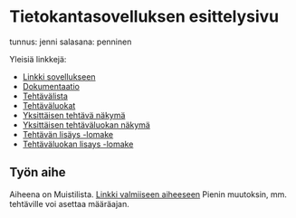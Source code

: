 ﻿# Tietokantasovelluksen esittelysivu

tunnus: jenni
salasana: penninen

Yleisiä linkkejä:

* [Linkki sovellukseen](https://jenninen.users.cs.helsinki.fi/tsoha)
* [Dokumentaatio](https://github.com/jmakine/Tsoha-Bootstrap/blob/master/doc/dokumentaatio.pdf)
* [Tehtävälista](http://jenninen.users.cs.helsinki.fi/tsoha/tehtavat)
* [Tehtäväluokat](http://jenninen.users.cs.helsinki.fi/tsoha/luokat)
* [Yksittäisen tehtävä näkymä](http://jenninen.users.cs.helsinki.fi/tsoha/tehtavat/1)
* [Yksittäisen tehtäväluokan näkymä](http://jenninen.users.cs.helsinki.fi/tsoha/luokat/1)
* [Tehtävän lisäys -lomake](http://jenninen.users.cs.helsinki.fi/tsoha/tehtavat/lisaa)
* [Tehtäväluokan lisays -lomake](http://jenninen.users.cs.helsinki.fi/tsoha/luokat/lisaa)

## Työn aihe

Aiheena on Muistilista. [Linkki valmiiseen aiheeseen](http://advancedkittenry.github.io/suunnittelu_ja_tyoymparisto/aiheet/Muistilista.html) 
Pienin muutoksin, mm. tehtäville voi asettaa määräajan. 
